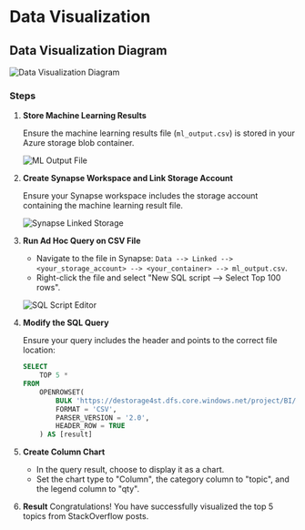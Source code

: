 # Data Visualization

## Data Visualization Diagram

![Data Visualization Diagram](/azure_bd_ml_project/8_data_visualization/bd_diagram_bi.png)

### Steps

1. **Store Machine Learning Results**

   Ensure the machine learning results file (`ml_output.csv`) is stored in your Azure storage blob container.

   ![ML Output File](/azure_bd_ml_project/8_data_visualization/ml_result.jpg)

2. **Create Synapse Workspace and Link Storage Account**

   Ensure your Synapse workspace includes the storage account containing the machine learning result file.

   ![Synapse Linked Storage](/azure_bd_ml_project/8_data_visualization/syn_sto_acct.jpg)

3. **Run Ad Hoc Query on CSV File**

   - Navigate to the file in Synapse: `Data --> Linked --> <your_storage_account> --> <your_container> --> ml_output.csv`.
   - Right-click the file and select "New SQL script --> Select Top 100 rows".

   ![SQL Script Editor](/azure_bd_ml_project/8_data_visualization/open_a_new_Script.jpg)

4. **Modify the SQL Query**

   Ensure your query includes the header and points to the correct file location:

   ```sql
   SELECT
       TOP 5 *
   FROM
       OPENROWSET(
           BULK 'https://destorage4st.dfs.core.windows.net/project/BI/ml_output.csv',
           FORMAT = 'CSV',
           PARSER_VERSION = '2.0',
           HEADER_ROW = TRUE
       ) AS [result]
	```
5.  **Create Column Chart**  
    -   In the query result, choose to display it as a chart.
    -   Set the chart type to "Column", the category column to "topic", and the legend column to "qty".
    
6.  **Result**
    Congratulations! You have successfully visualized the top 5 topics from StackOverflow posts.